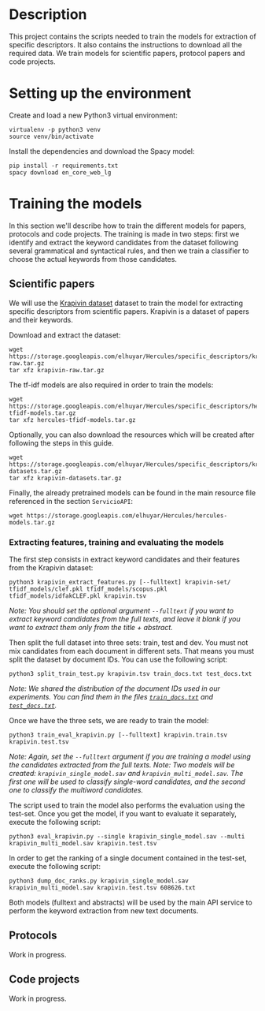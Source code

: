 # Description

This project contains the scripts needed to train the models for extraction of specific descriptors. It also contains the instructions to download all the required data. We train models for scientific papers, protocol papers and code projects. 


# Setting up the environment

Create and load a new Python3 virtual environment:

```
virtualenv -p python3 venv
source venv/bin/activate
```

Install the dependencies and download the Spacy model:

```
pip install -r requirements.txt
spacy download en_core_web_lg
```

# Training the models

In this section we'll describe how to train the different models for papers, protocols and code projects. The training is made in two steps: first we identify and extract the keyword candidates from the dataset following several grammatical and syntactical rules, and then we train a classifier to choose the actual keywords from those candidates.


## Scientific papers

We will use the [Krapivin dataset](https://github.com/boudinfl/krapivin-2009-pre) dataset to train the model for extracting specific descriptors from scientific papers. Krapivin is a dataset of papers and their keywords.

Download and extract the dataset:

```
wget https://storage.googleapis.com/elhuyar/Hercules/specific_descriptors/krapivin-raw.tar.gz
tar xfz krapivin-raw.tar.gz
```

The tf-idf models are also required in order to train the models:

```
wget https://storage.googleapis.com/elhuyar/Hercules/specific_descriptors/hercules-tfidf-models.tar.gz
tar xfz hercules-tfidf-models.tar.gz
```

Optionally, you can also download the resources which will be created after following the steps in this guide.

```
wget https://storage.googleapis.com/elhuyar/Hercules/specific_descriptors/krapivin-datasets.tar.gz
tar xfz krapivin-datasets.tar.gz
```

Finally, the already pretrained models can be found in the main resource file referenced in the section `ServicioAPI`:

```
wget https://storage.googleapis.com/elhuyar/Hercules/hercules-models.tar.gz
```

### Extracting features, training and evaluating the models

The first step consists in extract keyword candidates and their features from the Krapivin dataset:

```
python3 krapivin_extract_features.py [--fulltext] krapivin-set/ tfidf_models/clef.pkl tfidf_models/scopus.pkl tfidf_models/idfakCLEF.pkl krapivin.tsv
```

_Note: You should set the optional argument `--fulltext` if you want to extract keyword candidates from the full texts, and leave it blank if you want to extract them only from the title + abstract._

Then split the full dataset into three sets: train, test and dev. You must not mix candidates from each document in different sets. That means you must split the dataset by document IDs. You can use the following script:

```
python3 split_train_test.py krapivin.tsv train_docs.txt test_docs.txt
```

_Note: We shared the distribution of the document IDs used in our experiments. You can find them in the files [`train_docs.txt`](https://storage.googleapis.com/elhuyar/Hercules/specific_descriptors/train_docs.txt) and [`test_docs.txt`](https://storage.googleapis.com/elhuyar/Hercules/specific_descriptors/test_docs.txt)._

Once we have the three sets, we are ready to train the model:

```
python3 train_eval_krapivin.py [--fulltext] krapivin.train.tsv krapivin.test.tsv
```

_Note: Again, set the `--fulltext` argument if you are training a model using the candidates extracted from the full texts._
_Note: Two models will be created: `krapivin_single_model.sav` and `krapivin_multi_model.sav`. The first one will be used to classify single-word candidates, and the second one to classify the multiword candidates._

The script used to train the model also performs the evaluation using the test-set. Once you get the model, if you want to evaluate it separately, execute the following script:

```
python3 eval_krapivin.py --single krapivin_single_model.sav --multi krapivin_multi_model.sav krapivin.test.tsv
```

In order to get the ranking of a single document contained in the test-set, execute the following script:

```
python3 dump_doc_ranks.py krapivin_single_model.sav krapivin_multi_model.sav krapivin.test.tsv 608626.txt
```

Both models (fulltext and abstracts) will be used by the main API service to perform the keyword extraction from new text documents.


## Protocols

Work in progress.


## Code projects

Work in progress.